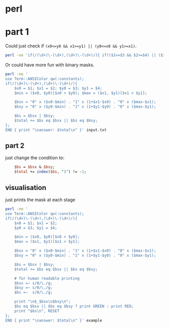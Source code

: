 # perl

# part 1

Could just check if `(x0<=y0 && x1>=y1) || (y0<=x0 && y1>=x1)`.

```bash
perl -ne 'if(/(\d+)\-(\d+),(\d+)\-(\d+)/){ if(($1<=$3 && $2>=$4) || ($3<=$1 && $4>=$2)){ $total += 1 } }; END { print "$total\n" }' input.txt
```

Or could have more fun with binary masks.

```bash
perl -ne '
use Term::ANSIColor qw(:constants);
if(/(\d+)\-(\d+),(\d+)\-(\d+)/){
    $x0 = $1; $x1 = $2; $y0 = $3; $y1 = $4;
    $min = ($x0, $y0)[$x0 > $y0]; $max = ($x1, $y1)[$x1 < $y1];

    $bsx = "0" x ($x0-$min) . "1" x (1+$x1-$x0) . "0" x ($max-$x1);
    $bsy = "0" x ($y0-$min) . "1" x (1+$y1-$y0) . "0" x ($max-$y1);

    $bs = $bsx | $bsy;
    $total += $bs eq $bsx || $bs eq $bsy;
};
END { print "\nanswer: $total\n" }' input.txt
```

## part 2

just change the condition to:

```perl
    $bs = $bsx & $bsy;
    $total += index($bs, "1") != -1;
```

## visualisation

just prints the mask at each stage

```bash
perl -ne '
use Term::ANSIColor qw(:constants);
if(/(\d+)\-(\d+),(\d+)\-(\d+)/){
    $x0 = $1; $x1 = $2;
    $y0 = $3; $y1 = $4;

    $min = ($x0, $y0)[$x0 > $y0];
    $max = ($x1, $y1)[$x1 < $y1];

    $bsx = "0" x ($x0-$min) . "1" x (1+$x1-$x0) . "0" x ($max-$x1);
    $bsy = "0" x ($y0-$min) . "1" x (1+$y1-$y0) . "0" x ($max-$y1);

    $bs = $bsx | $bsy;
    $total += $bs eq $bsx || $bs eq $bsy;

    # for human readable printing
    $bsx =~ s/0/\./g;
    $bsy =~ s/0/\./g;
    $bs =~  s/0/\./g;

    print "\n$_$bsx\n$bsy\n";
    $bs eq $bsx || $bs eq $bsy ? print GREEN : print RED;
    print "$bs\n", RESET
};
END { print "\nanswer: $total\n" }' example
```